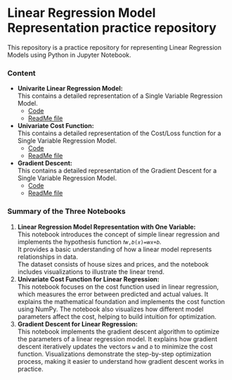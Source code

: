 # Linear Regression Model Representation practice repository
This repository is a practice repository for representing Linear Regression Models using Python in Jupyter Notebook.
### Content
- **Univarite Linear Regression Model:**  
  This contains a detailed representation of a Single Variable Regression Model.  
  - [Code](https://github.com/tamunoWoks/Linear_Regression_Model_Representation_practice/blob/main/univariate_linear_regression.ipynb)  
  - [ReadMe file](https://github.com/tamunoWoks/Linear_Regression_Model_Representation_practice/blob/main/univariate_linear_regression.md)
- **Univariate Cost Function:**  
  This contains a detailed representation of the Cost/Loss function for a Single Variable Regression Model.
  - [Code](https://github.com/tamunoWoks/Linear_Regression_Model_Representation_practice/blob/main/univariate_cost_function.ipynb)
  - [ReadMe file](https://github.com/tamunoWoks/Linear_Regression_Model_Representation_practice/blob/main/univariate_cost_function.md)
- **Gradient Descent:**  
  This contains a detailed representation of the Gradient Descent for a Single Variable Regression Model.
  - [Code](https://github.com/tamunoWoks/Linear_Regression_Model_Representation_practice/blob/main/gradient_descent.ipynb)
  - [ReadMe file](https://github.com/tamunoWoks/Linear_Regression_Model_Representation_practice/blob/main/gradient_descent.md)
### Summary of the Three Notebooks
1. **Linear Regression Model Representation with One Variable:**  
This notebook introduces the concept of simple linear regression and implements the hypothesis function 
`𝑓𝑤,𝑏(𝑥)=𝑤𝑥+𝑏`.  
It provides a basic understanding of how a linear model represents relationships in data.  
The dataset consists of house sizes and prices, and the notebook includes visualizations to illustrate the linear trend.
2. **Univariate Cost Function for Linear Regression:**  
This notebook focuses on the cost function used in linear regression, which measures the error between predicted and actual values. It explains the mathematical foundation and implements the cost function using NumPy. The notebook also visualizes how different model parameters affect the cost, helping to build intuition for optimization.
3. **Gradient Descent for Linear Regression:**  
This notebook implements the gradient descent algorithm to optimize the parameters of a linear regression model. It explains how gradient descent iteratively updates the vectors `w` and `𝑏` to minimize the cost function. Visualizations demonstrate the step-by-step optimization process, making it easier to understand how gradient descent works in practice.

